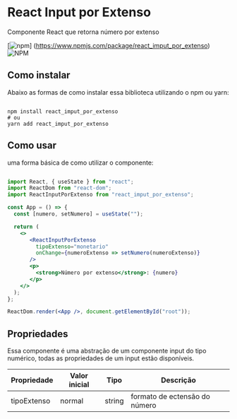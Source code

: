 # React Input por Extenso

Componente React que retorna número por extenso

[![npm](https://img.shields.io/npm/v/react_imput_por_extenso)] (https://www.npmjs.com/package/react_imput_por_extenso) ![NPM](https://img.shields.io/npm/l/react_imput_por_extenso)

## Como instalar

Abaixo as formas de como instalar essa biblioteca utilizando o npm ou yarn:

```

npm install react_imput_por_extenso
# ou
yarn add react_imput_por_extenso

```
## Como usar

uma forma básica de como utilizar o componente:

```jsx

import React, { useState } from "react";
import ReactDom from "react-dom";
import ReactInputPorExtenso from "react_imput_por_extenso";

const App = () => {
  const [numero, setNumero] = useState("");

  return (
    <>
       <ReactInputPorExtenso
         tipoExtenso="monetario"
         onChange={numeroExtenso => setNumero(numeroExtenso)}
       />
       <p>
         <strong>Número por extenso</strong>: {numero}     
       </p>
    </>   
  );
};

ReactDom.render(<App />, document.getElementById("root"));
```
## Propriedades

Essa componente é uma abstração de um componente input do tipo numérico,
todas as propriedades de um input estão disponíveis.

| Propriedade | Valor inicial |  Tipo  |           Descrição           |
| ------------|---------------|--------|-------------------------------|
| tipoExtenso |    normal     | string | formato de ectensão do número | 